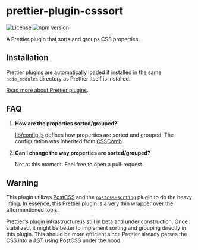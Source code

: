 # prettier-plugin-csssort

[![License](https://img.shields.io/:license-mit-blue.svg)](http://doge.mit-license.org)
[![npm version](https://badge.fury.io/js/prettier-plugin-csssort.svg)](https://badge.fury.io/js/prettier-plugin-csssort)

A Prettier plugin that sorts and groups CSS properties.

## Installation
Prettier plugins are automatically loaded if installed in the same `node_modules` directory as Prettier itself is installed.

[Read more about Prettier plugins](https://prettier.io/docs/en/next/plugins.html).

## FAQ
1. **How are the properties sorted/grouped?**

    [lib/config.js](./lib/config.js) defines how properties are sorted and grouped. The configuration was inherited from [CSSComb](https://www.npmjs.com/package/csscomb).

2. **Can I change the way properties are sorted/grouped?**

    Not at this moment. Feel free to open a pull-request.

## Warning
This plugin utilizes [PostCSS](https://github.com/postcss/postcss) and the [`postcss-sorting`](https://github.com/hudochenkov/postcss-sorting) plugin to do the heavy lifting. In essence, this Prettier plugin is a very thin wrapper over the afformentioned tools.

Prettier's plugin infrastructure is still in beta and under construction. Once stabilized, it might be better to implement sorting and grouping directly in this plugin. This should be more efficient since Prettier already parses the CSS into a AST using PostCSS under the hood.
